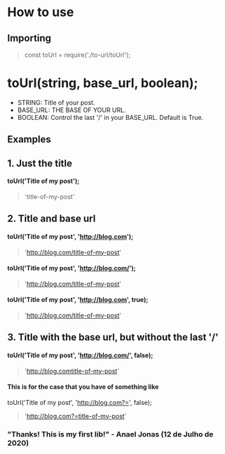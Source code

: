 # How to use

## Importing

> const toUrl = require('./to-url/toUrl');

# toUrl(string, base_url, boolean);

- STRING: Title of your post.
- BASE_URL: THE BASE OF YOUR URL.
- BOOLEAN: Control the last '/' in your BASE_URL. Default is True.

## Examples

## 1. Just the title

#### toUrl('Title of my post');
> 'title-of-my-post'

## 2. Title and base url

#### toUrl('Title of my post', 'http://blog.com');
> 'http://blog.com/title-of-my-post'

#### toUrl('Title of my post', 'http://blog.com/');
> 'http://blog.com/title-of-my-post'

#### toUrl('Title of my post', 'http://blog.com', true);
> 'http://blog.com/title-of-my-post'

## 3. Title with the base url, but without the last '/'

#### toUrl('Title of my post', 'http://blog.com/', false);
> 'http://blog.comtitle-of-my-post'

#### This is for the case that you have of something like

toUrl('Title of my post', 'http://blog.com?=', false);
> 'http://blog.com?=title-of-my-post'

### "Thanks! This is my first lib!" - Anael Jonas (12 de Julho de 2020)